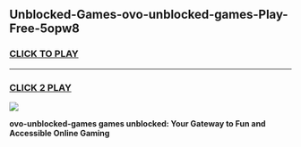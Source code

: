 
## Unblocked-Games-ovo-unblocked-games-Play-Free-5opw8
<h3>
<a href="https://premium76.site?title=ovo-unblocked-games&ref=19M">CLICK TO PLAY</a></h3>
<hr>

<h3>
<a href="https://premium76.site?title=ovo-unblocked-games&ref=19M">CLICK 2 PLAY</a>
  
</h3>

<a href="https://premium76.site?title=ovo-unblocked-games&ref=19M"><img src="https://clearcache.store/games.png"></a>


**ovo-unblocked-games games unblocked: Your Gateway to Fun and Accessible Online Gaming**
